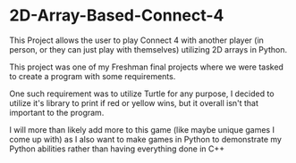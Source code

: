 # 2D-Array-Based-Connect-4
This Project allows the user to play Connect 4 with another player (in person, or they can just play with themselves) utilizing 2D arrays in Python. 

This project was one of my Freshman final projects where we were tasked to create a program with some requirements. 

One such requirement was to utilize Turtle for any purpose, I decided to utilize it's library to print if red or yellow wins, but it overall isn't that important to the program.

I will more than likely add more to this game (like maybe unique games I come up with) as I also want to make games in Python to demonstrate my Python abilities rather than having everything done in C++
